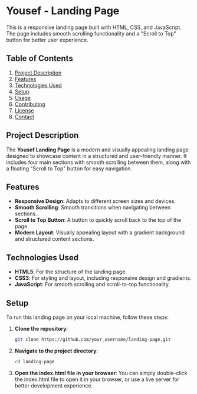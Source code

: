 # Yousef - Landing Page

This is a responsive landing page built with HTML, CSS, and JavaScript. The page includes smooth scrolling functionality and a "Scroll to Top" button for better user experience.

## Table of Contents

1. [Project Description](#project-description)
2. [Features](#features)
3. [Technologies Used](#technologies-used)
4. [Setup](#setup)
5. [Usage](#usage)
6. [Contributing](#contributing)
7. [License](#license)
8. [Contact](#contact)

## Project Description

The **Yousef Landing Page** is a modern and visually appealing landing page designed to showcase content in a structured and user-friendly manner. It includes four main sections with smooth scrolling between them, along with a floating "Scroll to Top" button for easy navigation.

## Features

- **Responsive Design**: Adapts to different screen sizes and devices.
- **Smooth Scrolling**: Smooth transitions when navigating between sections.
- **Scroll to Top Button**: A button to quickly scroll back to the top of the page.
- **Modern Layout**: Visually appealing layout with a gradient background and structured content sections.

## Technologies Used

- **HTML5**: For the structure of the landing page.
- **CSS3**: For styling and layout, including responsive design and gradients.
- **JavaScript**: For smooth scrolling and scroll-to-top functionality.

## Setup

To run this landing page on your local machine, follow these steps:

1. **Clone the repository**:
   ```bash
   git clone https://github.com/your_username/landing-page.git
   ```
2. **Navigate to the project directory**:

   ```bash
   cd landing-page
   ```

3. **Open the index.html file in your browser**:
   You can simply double-click the index.html file to open it in your browser, or use a live server for better development experience.
